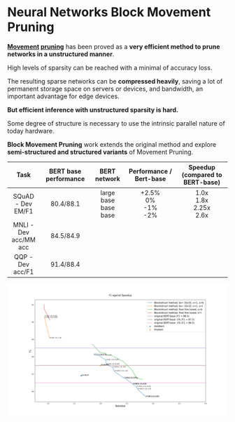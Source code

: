 # Neural Networks Block Movement Pruning

**[Movement](https://arxiv.org/abs/2005.07683) [pruning](https://github.com/huggingface/transformers/tree/master/examples/research_projects/movement-pruning)** has been proved as a **very efficient
method to prune networks in a unstructured manner**.
 
High levels of sparsity can be reached with a minimal of accuracy loss. 

The resulting sparse networks can be **compressed heavily**, saving a lot of permanent storage space on servers or devices, and bandwidth, an important advantage for edge devices.

**But efficient inference with unstructured sparsity is hard.**

Some degree of structure is necessary to use the intrinsic parallel nature of today hardware.

**Block Movement Pruning** work extends the original method and explore **semi-structured and structured variants** of Movement Pruning.


| Task                           | BERT base performance | BERT network |  Performance / Bert-base    | Speedup (compared to BERT-base)             | 
| :---:                          | :---:                    | :---: | :---:                | :---:                  | 
| SQuAD - Dev<br>EM/F1           | 80.4/88.1                | large<br>base<br>base<br>base<br>| +2.5%<br>0%<br>-1%<br>-2%       | 1.0x<br>1.8x<br>2.25x<br>2.6x | 
| MNLI - Dev<br>acc/MM acc       | 84.5/84.9                | |                   |  | 
| QQP - Dev<br>acc/F1            | 91.4/88.4                | |                   |  | 



![Squad v1 speedup](doc/media/squad_speedup.png)

